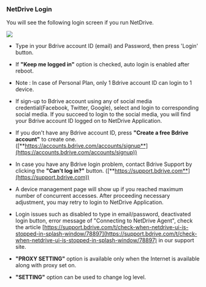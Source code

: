 ### NetDrive Login

You will see the following login screen if you run NetDrive.

<img class="markdown" src="https://doc.bdrive.com/images/netdrive_login_1.jpg">

- Type in your Bdrive account ID (email) and Password, then press 'Login' button.

- If **"Keep me logged in"** option is checked, auto login is enabled after reboot.

- Note : In case of Personal Plan, only 1 Bdrive account ID can login to 1 device.

- If sign-up to Bdrive account using any of social media credential(Facebook, Twitter, Google), select and login to corresponding social media. If you succeed to login to the social media, you will find your Bdrive account ID logged on to NetDrive Application.

- If you don't have any Bdrive account ID, press **"Create a free Bdrive account"** to create one. ([**https://accounts.bdrive.com/accounts/signup**](https://accounts.bdrive.com/accounts/signup))

- In case you have any Bdrive login problem, contact Bdrive Support by clicking the **"Can't log in?"** button. ([**https://support.bdrive.com**](https://support.bdrive.com))

- A device management page will show up if you reached maximum number of concurrent accesses. After proceeding necessary adjustment, you may retry to login to NetDrive Application.

- Login issues such as disabled to type in email/password, deactivated login button, error message of "Connecting to NetDrive Agent", check the article [https://support.bdrive.com/t/check-when-netdrive-ui-is-stopped-in-splash-window/78897](https://support.bdrive.com/t/check-when-netdrive-ui-is-stopped-in-splash-window/78897) in our support site.

- **"PROXY SETTING"** option is available only when the Internet is available along with proxy set on.

- **"SETTING"** option can be used to change log level.